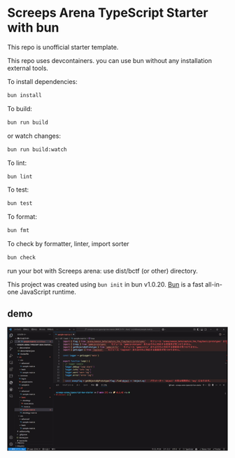 # Screeps Arena TypeScript Starter with bun

This repo is unofficial starter template.

This repo uses devcontainers. you can use bun without any installation external tools.

To install dependencies:

```bash
bun install
```

To build:

```bash
bun run build
```

or watch changes:

```bash
bun run build:watch
```

To lint:

```bash
bun lint
```

To test:

```bash
bun test
```

To format:

```bash
bun fmt
```

To check by formatter, linter, import sorter

```bash
bun check
```

run your bot with Screeps arena: use dist/bctf (or other) directory.

This project was created using `bun init` in bun v1.0.20. [Bun](https://bun.sh) is a fast all-in-one JavaScript runtime.

## demo

![](./assets/demo.gif)
